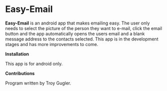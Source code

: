 # Easy-Email

**Easy-Email** is an android app that makes emailing easy. The user only needs to select the picture of the person they want to e-mail, click the email button and the app automatically opens the users email and a blank message address to the contacts selected. This app is in the development stages and has more improvements to come.

**Installation**

This app is for android only.

**Contributions**

Program written by Troy Gugler.
